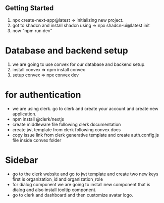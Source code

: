 ## Getting Started

1. npx create-next-app@latest => initializing new project.
2. got to shadcn and install shadcn using => npx shadcn-ui@latest init
3. now "npm run dev"

# Database and backend setup

1. we are going to use convex for our database and backend setup.
2. install convex => npm install convex
3. setup convex => npx convex dev

# for authentication

- we are using clerk. go to clerk and create your account and create new application.
- npm install @clerk/nextjs
- create middleware file following clerk documentation
- create jwt template from clerk following convex docs
- copy issue link from clerk generative template and create auth.config.js file inside convex folder

# Sidebar

- go to the clerk website and go to jwt template and create two new keys first is organization_id and organization_role
- for dialog component we are going to install new component that is dialog and also install tooltip component.
- go to clerk and dashboard and then customize avatar logo.
